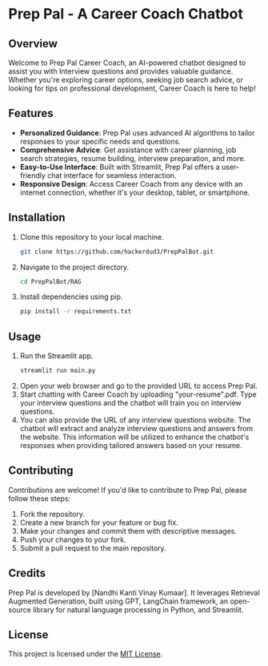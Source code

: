 # Prep Pal - A Career Coach Chatbot

## Overview
Welcome to Prep Pal Career Coach, an AI-powered chatbot designed to assist you with Interview questions and provides valuable guidance. Whether you're exploring career options, seeking job search advice, or looking for tips on professional development, Career Coach is here to help!

## Features
- **Personalized Guidance**: Prep Pal uses advanced AI algorithms to tailor responses to your specific needs and questions.
- **Comprehensive Advice**: Get assistance with career planning, job search strategies, resume building, interview preparation, and more.
- **Easy-to-Use Interface**: Built with Streamlit, Prep Pal offers a user-friendly chat interface for seamless interaction.
- **Responsive Design**: Access Career Coach from any device with an internet connection, whether it's your desktop, tablet, or smartphone.

## Installation
1. Clone this repository to your local machine.
    ```bash
    git clone https://github.com/hackerdud3/PrepPalBot.git
    ```
2. Navigate to the project directory.
    ```bash
    cd PrepPalBot/RAG
    ```
3. Install dependencies using pip.
    ```bash
    pip install -r requirements.txt
    ```

## Usage
1. Run the Streamlit app.
    ```bash
    streamlit run main.py
    ```
2. Open your web browser and go to the provided URL to access Prep Pal.
3. Start chatting with Career Coach by uploading "your-resume".pdf. Type your interview questions and the chatbot will train you on interview questions.
4. You can also provide the URL of any interview questions website. The chatbot will extract and analyze interview questions and answers from the website. This information will be utilized to enhance the chatbot's responses when providing tailored answers based on your resume.

## Contributing
Contributions are welcome! If you'd like to contribute to Prep Pal, please follow these steps:
1. Fork the repository.
2. Create a new branch for your feature or bug fix.
3. Make your changes and commit them with descriptive messages.
4. Push your changes to your fork.
5. Submit a pull request to the main repository.

## Credits
Prep Pal is developed by [Nandhi Kanti Vinay Kumaar]. It leverages Retrieval Augmented Generation, built using GPT, LangChain framework, an open-source library for natural language processing in Python, and Streamlit.

## License
This project is licensed under the [MIT License](LICENSE).
